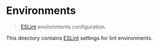 # Environments

> [ESLint][eslint] environments configuration.

<!-- Section to include introductory text. Make sure to keep an empty line after the intro `section` element and another before the `/section` close. -->

<section class="intro">

This directory contains [ESLint][eslint] settings for lint environments.

</section>

<!-- /.intro -->

<!-- Section to include notes. Make sure to keep an empty line after the `section` element and another before the `/section` close. -->

<section class="notes">

</section>

<!-- /.notes -->

<!-- Section for all links. Make sure to keep an empty line after the `section` element and another before the `/section` close. -->

<section class="links">

[eslint]: http://eslint.org/

</section>

<!-- /.links -->
